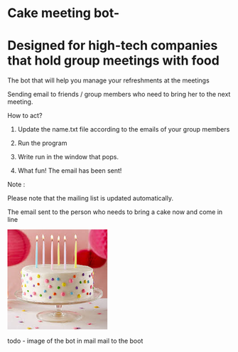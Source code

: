 # Cake meeting bot- 
# Designed for high-tech companies that hold group meetings with food

The bot that will help you manage your refreshments at the meetings

Sending email to friends / group members who need to bring her to the next meeting.

How to act?

1. Update the name.txt file according to the emails of your group members

2. Run the program

3. Write run in the window that pops.

4. What fun! The email has been sent!

Note :

Please note that the mailing list is updated automatically.

The email sent to the person who needs to bring a cake now and come in line

![](PIC.jfif)




todo - 
image of the bot in mail 
mail to the boot
